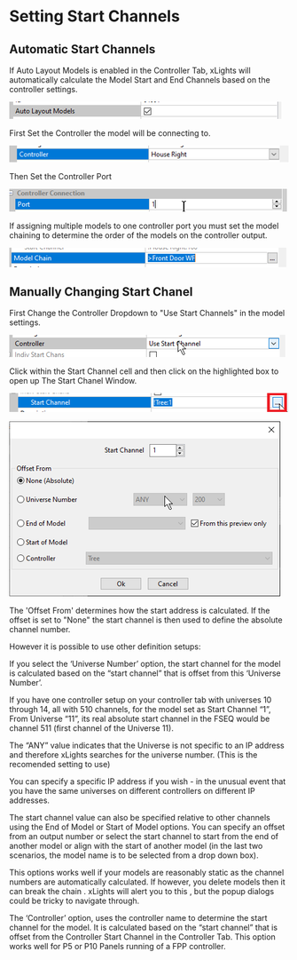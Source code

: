 # Setting Start Channels

## Automatic Start Channels

If Auto Layout Models is enabled in the Controller Tab, xLights will automatically calculate the Model Start and End Channels based on the controller settings.

![](<../../../../.gitbook/assets/image (219).png>)

First Set the Controller the model will be connecting to.

![](<../../../../.gitbook/assets/image (260).png>)

Then Set the Controller Port

![](<../../../../.gitbook/assets/image (9).png>)

If assigning multiple models to one controller port you must set the model chaining to determine the order of the models on the controller output.

![](<../../../../.gitbook/assets/image (815).png>)

## Manually **Changing Start Chanel**

First Change the Controller Dropdown to "Use Start Channels" in the model settings.

![](<../../../../.gitbook/assets/image (39).png>)

Click within the Start Channel cell and then click on the highlighted box to open up The Start Chanel Window. &#x20;

![](<../../../../.gitbook/assets/image (59).png>)

![](<../../../../.gitbook/assets/image (19).png>)

The 'Offset From' determines how the start address is calculated. If the offset is set to "None" the start channel is then used to define the absolute channel number.&#x20;

However it is possible to use other definition setups:

If you select the ‘Universe Number’ option, the start channel for the model is calculated based on the “start channel” that is offset from this ‘Universe Number’.&#x20;

If you have one controller setup on your controller tab with universes 10 through 14, all with 510 channels, for the model set as Start Channel “1”, From Universe “11”, its real absolute start channel in the FSEQ would be channel 511  (first channel of the Universe 11).

The “ANY” value indicates that the Universe is not specific to an IP address and therefore xLights searches for the universe number. (This is the recomended setting to use)

You can specify a specific IP address if you wish - in the unusual event that you have the same universes on different controllers on different IP addresses.  &#x20;

The start channel value can also be specified relative to other channels using the End of Model or Start of Model options. You can specify an offset from an output number or select the start channel to start from the end of another model or align with the start of another model (in the last two scenarios, the model name  is to be selected from a drop down box).

This options works well if your models are reasonably static as the channel numbers are automatically calculated. If however, you delete models then it can break the chain . xLights will alert you to this , but the popup dialogs could be tricky to navigate through.

The ‘Controller’ option, uses the controller name to determine the start channel for the model. It is calculated based on the “start channel” that is offset from the Controller Start Channel in the Controller Tab. This option works well for P5 or P10 Panels running of a FPP controller.

